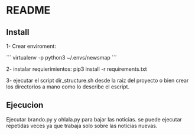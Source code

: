 # README 

## Install 

1- Crear enviroment: 

´´´
virtualenv -p python3 ~/.envs/newsmap
´´´

2- instalar requierimientos:
pip3 install -r requirements.txt

3- ejecutar el script dir_structure.sh desde la raiz del proyecto
o bien crear los directorios a mano como lo describe el escript. 

## Ejecucion

Ejecutar brando.py y ohlala.py para bajar las noticias. 
se puede ejecutar repetidas veces ya que trabaja solo sobre las noticias nuevas.



